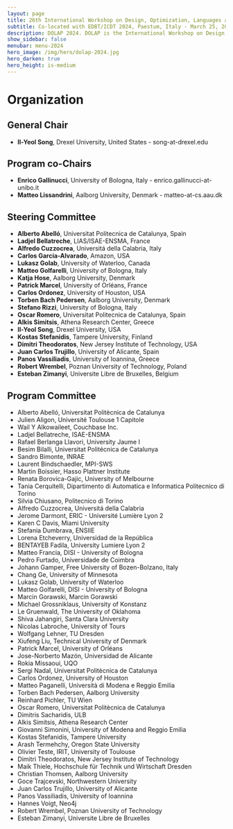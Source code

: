 ```yaml
---
layout: page
title: 26th International Workshop on Design, Optimization, Languages and Analytical Processing of Big Data
subtitle: Co-located with EDBT/ICDT 2024, Paestum, Italy - March 25, 2024
description: DOLAP 2024. DOLAP is the International Workshop on Design, Optimization, Languages and Analytical Processing of Big Data. The 26th edition of the workshop is co-located with the EDBT/ICDT 2024 conference and takes place in Paestum, Italy, on March 25, 2024. This page presents the organizing members of DOLAP 2024.
show_sidebar: false
menubar: menu-2024
hero_image: /img/hero/dolap-2024.jpg
hero_darken: true
hero_height: is-medium
---
```


# Organization

## General Chair

- **Il-Yeol Song**, Drexel University, United States - song-at-drexel.edu 

## Program co-Chairs

- **Enrico Gallinucci**, University of Bologna, Italy - enrico.gallinucci-at-unibo.it
- **Matteo Lissandrini**, Aalborg University, Denmark - matteo-at-cs.aau.dk

## Steering Committee

- **Alberto Abelló**, Universitat Politecnica de Catalunya, Spain
- **Ladjel Bellatreche**, LIAS/ISAE-ENSMA, France
- **Alfredo Cuzzocrea**, Universitá della Calabria, Italy
- **Carlos Garcia-Alvarado**, Amazon, USA
- **Lukasz Golab**, University of Waterloo, Canada
- **Matteo Golfarelli**, University of Bologna, Italy
- **Katja Hose**, Aalborg University, Denmark
- **Patrick Marcel**, University of Orléans, France
- **Carlos Ordonez**, University of Houston, USA
- **Torben Bach Pedersen**, Aalborg University, Denmark
- **Stefano Rizzi**, University of Bologna, Italy
- **Oscar Romero**, Universitat Politecnica de Catalunya, Spain
- **Alkis Simitsis**, Athena Research Center, Greece
- **Il-Yeol Song**, Drexel University, USA
- **Kostas Stefanidis**, Tampere University, Finland
- **Dimitri Theodoratos**, New Jersey Institute of Technology, USA
- **Juan Carlos Trujillo**, University of Alicante, Spain
- **Panos Vassiliadis**, University of Ioannina, Greece
- **Robert Wrembel**, Poznan University of Technology, Poland
- **Esteban Zimanyi**, Universite Libre de Bruxelles, Belgium

## Program Committee

- Alberto Abelló, Universitat Politècnica de Catalunya
- Julien Aligon, Université Toulouse 1 Capitole
- Wail Y Alkowaileet, Couchbase Inc.
- Ladjel Bellatreche, ISAE-ENSMA
- Rafael Berlanga Llavori, University Jaume I
- Besim Bilalli, Universitat Politécnica de Catalunya
- Sandro Bimonte, INRAE
- Laurent Bindschaedler, MPI-SWS
- Martin Boissier, Hasso Plattner Institute
- Renata Borovica-Gajic, University of Melbourne
- Tania Cerquitelli, Dipartimento di Automatica e Informatica Politecnico di Torino
- Silvia Chiusano, Politecnico di Torino
- Alfredo Cuzzocrea, Universitá della Calabria
- Jerome Darmont, ERIC - Université Lumière Lyon 2
- Karen C Davis, Miami University
- Stefania Dumbrava, ENSIIE
- Lorena Etcheverry, Universidad de la República
- BENTAYEB Fadila, University Lumiere Lyon 2
- Matteo Francia, DISI - University of Bologna
- Pedro Furtado, Universidade de Coimbra
- Johann Gamper, Free University of Bozen-Bolzano, Italy
- Chang Ge, University of Minnesota
- Lukasz Golab, University of Waterloo
- Matteo Golfarelli, DISI - University of Bologna
- Marcin Gorawski, Marcin Gorawski
- Michael Grossniklaus, University of Konstanz
- Le Gruenwald, The University of Oklahoma
- Shiva Jahangiri, Santa Clara University
- Nicolas Labroche, University of Tours
- Wolfgang Lehner, TU Dresden
- Xiufeng Liu, Technical University of Denmark
- Patrick Marcel, University of Orléans
- Jose-Norberto Mazón, Universidad de Alicante
- Rokia Missaoui, UQO
- Sergi Nadal, Universitat Politècnica de Catalunya
- Carlos Ordonez, University of Houston
- Matteo Paganelli, Università di Modena e Reggio Emilia
- Torben Bach Pedersen, Aalborg University
- Reinhard Pichler, TU Wien
- Oscar Romero, Universitat Politècnica de Catalunya
- Dimitris Sacharidis, ULB
- Alkis Simitsis, Athena Research Center
- Giovanni Simonini, University of Modena and Reggio Emilia
- Kostas Stefanidis, Tampere University
- Arash Termehchy, Oregon State University
- Olivier Teste, IRIT, University of Toulouse
- Dimitri Theodoratos, New Jersey Institute of Technology
- Maik Thiele, Hochschule für Technik und Wirtschaft Dresden
- Christian Thomsen, Aalborg University
- Goce Trajcevski, Northwestern University
- Juan Carlos Trujillo, University of Alicante
- Panos Vassiliadis, University of Ioannina
- Hannes Voigt, Neo4j
- Robert Wrembel, Poznan University of Technology
- Esteban Zimanyi, Universite Libre de Bruxelles


<!--
## Test-Of-Time Award Committee

- Alberto Abello, Universitat Politècnica de Catalunya
- Alfredo Cuzzocrea, University of Trieste, Italy
- Carlos Garcia-Alvarado, Amazon, USA
- Carlos Ordonez, University of Houston, USA
- Patrick Marcel, University of Tours, France
-->